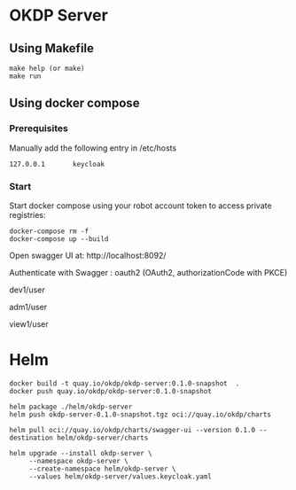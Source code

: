 # OKDP Server

## Using Makefile
```shell
make help (or make)
make run
```

## Using docker compose

### Prerequisites

Manually add the following entry in /etc/hosts

```shell
127.0.0.1       keycloak
```

### Start

Start docker compose using your robot account token to access private registries:
```shell
docker-compose rm -f
docker-compose up --build
```

Open swagger UI at: http://localhost:8092/

Authenticate with Swagger : oauth2 (OAuth2, authorizationCode with PKCE)

dev1/user

adm1/user

view1/user

# Helm

```
docker build -t quay.io/okdp/okdp-server:0.1.0-snapshot  .
docker push quay.io/okdp/okdp-server:0.1.0-snapshot

helm package ./helm/okdp-server
helm push okdp-server-0.1.0-snapshot.tgz oci://quay.io/okdp/charts

helm pull oci://quay.io/okdp/charts/swagger-ui --version 0.1.0 --destination helm/okdp-server/charts

helm upgrade --install okdp-server \
     --namespace okdp-server \
     --create-namespace helm/okdp-server \
     --values helm/okdp-server/values.keycloak.yaml
```
